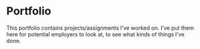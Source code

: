 # Portfolio
This portfolio contains projects/assignments I've worked on. 
I've put them here for potential employers to look at, to see what kinds of things I've done.
